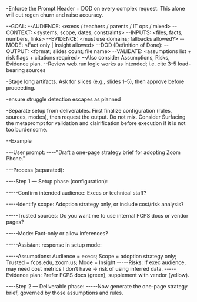 -Enforce the Prompt Header + DOD on every complex request. This alone will cut regen churn and raise accuracy.

--GOAL: <decision or deliverable in one sentence>
--AUDIENCE: <execs / teachers / parents / IT ops / mixed>
--CONTEXT: <systems, scope, dates, constraints>
--INPUTS: <files, facts, numbers, links>
--EVIDENCE: <must use domains; fallbacks allowed?>
--MODE: <Fact only | Insight allowed>
--DOD (Definition of Done): <checklist the answer must pass>
--OUTPUT: <format; slides count; file name>
--VALIDATE: <assumptions list + risk flags + citations required>
--Also consider Assumptions, Risks, Evidence plan.
--Review web.run logic works as intended; i.e. cite 3–5 load-bearing sources


-Stage long artifacts. Ask for slices (e.g., slides 1–5), then approve before proceeding.

-ensure struggle detection escapes as planned

-Separate setup from deliverables. First finalize configuration (rules, sources, modes), then request the output. Do not mix. Consider Surfacing the metaprompt for validation and clairification before execution if it is not too burdensome.

--Example

---User prompt:
----"Draft a one-page strategy brief for adopting Zoom Phone."

---Process (separated):

----Step 1 — Setup phase (configuration):

-----Confirm intended audience: Execs or technical staff?

-----Identify scope: Adoption strategy only, or include cost/risk analysis?

-----Trusted sources: Do you want me to use internal FCPS docs or vendor pages?

-----Mode: Fact-only or allow inferences?

-----Assistant response in setup mode:

-----Assumptions: Audience = execs; Scope = adoption strategy only; Trusted = fcps.edu, zoom.us; Mode = Insight
-----Risks: If exec audience, may need cost metrics I don’t have → risk of using inferred data.
-----Evidence plan: Prefer FCPS docs (green), supplement with vendor (yellow).

----Step 2 — Deliverable phase:
-----Now generate the one-page strategy brief, governed by those assumptions and rules.
